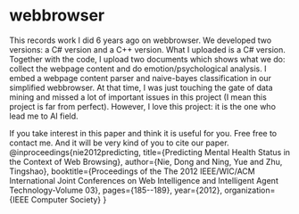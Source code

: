 # webbrowser
This records work I did 6 years ago on webbrowser. We developed two versions: a C# version and a C++ version. What I uploaded is a C# version. 
Together with the code, I upload two documents which shows what we do: collect the webpage content and do emotion/psychological analysis. I embed a webpage content
parser and naive-bayes classification in our simplified webbrowser. At that time, I was just touching the gate of data mining and missed a lot of important issues in this project (I mean this project is far from perfect). However, I love this project: it is the one who lead me to AI field.

If you take interest in this paper and think it is useful for you. Free free to contact me. And it will be very kind of you to cite our paper.
@inproceedings{nie2012predicting,
  title={Predicting Mental Health Status in the Context of Web Browsing},
  author={Nie, Dong and Ning, Yue and Zhu, Tingshao},
  booktitle={Proceedings of the The 2012 IEEE/WIC/ACM International Joint Conferences on Web Intelligence and Intelligent Agent Technology-Volume 03},
  pages={185--189},
  year={2012},
  organization={IEEE Computer Society}
}
